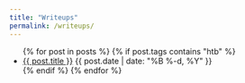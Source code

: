 ```yaml
---
title: "Writeups"
permalink: /writeups/
---
```


<ul>
{% for post in posts %}
  {% if post.tags contains "htb" %}
  <li>
    <a href="{{ post.url }}">{{ post.title }}</a>
    <span class="date">{{ post.date | date: "%B %-d, %Y"  }}</span>
  </li>
  {% endif %}
{% endfor %}
</ul>
